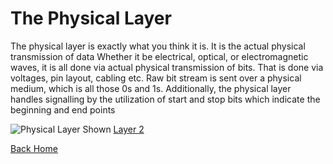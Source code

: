 # The Physical Layer

The physical layer is exactly what you think it is. It is the actual physical transmission of data  Whether it be electrical, optical, or electromagnetic waves, it is all done via actual physical transmission  of bits. That is done via voltages, pin layout, cabling etc. Raw bit stream is sent over a physical medium, which is all those 0s and 1s.  Additionally, the physical layer handles signalling by the utilization of start and stop bits which indicate the beginning and end points

![Physical Layer Shown](https://www.lifewire.com/thmb/fMTgZXa9S4IQkQmpebezKmh_BdM=/1500x1000/filters:no_upscale():max_bytes(150000):strip_icc()/layers-of-the-osi-model-illustrated-818017-finalv1-2-ct-ed94d33e885a41748071ca15289605c9.png)
[Layer 2](Layer2.md)


[Back Home](README.md)
